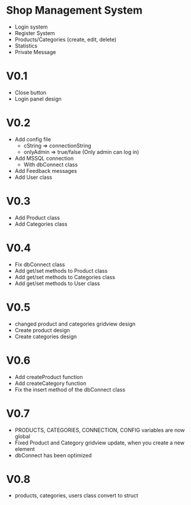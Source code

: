 # Shop Management System
  - Login system
  - Register System
  - Products/Categories  (create, edit, delete)
  - Statistics
  - Private Message

# V0.1
  - Close button
  - Login panel design

# V0.2
  - Add config file
    - cString => connectionString
    - onlyAdmin => true/false (Only admin can log in)
  - Add MSSQL connection
    - With dbConnect class
  - Add Feedback messages
  - Add User class

# V0.3
  - Add Product class
  - Add Categories class

# V0.4
  - Fix dbConnect class
  - Add get/set methods to Product class
  - Add get/set methods to Categories class
  - Add get/set methods to User class

# V0.5
  - changed product and categories gridview design
  - Create product design
  - Create categories design

# V0.6
  - Add createProduct function
  - Add createCategory function
  - Fix the insert method of the dbConnect class

# V0.7
  - PRODUCTS, CATEGORIES, CONNECTION, CONFIG variables are now global
  - Fixed Product and Category gridview update, when you create a new element
  - dbConnect has been optimized

# V0.8
  - products, categories, users class convert to struct
